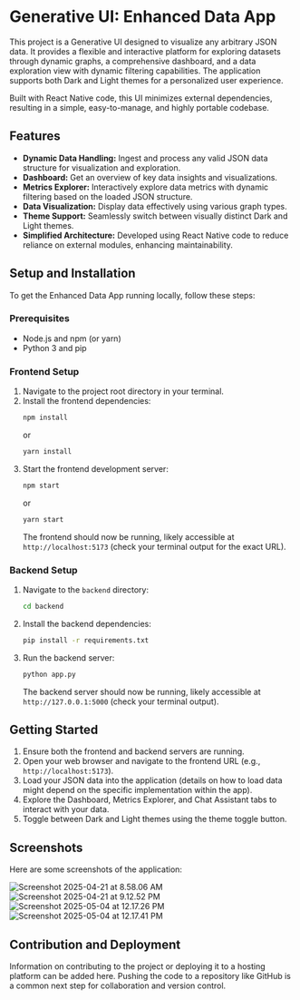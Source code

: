 # Generative UI: Enhanced Data App

This project is a Generative UI designed to visualize any arbitrary JSON data. It provides a flexible and interactive platform for exploring datasets through dynamic graphs, a comprehensive dashboard, and a data exploration view with dynamic filtering capabilities. The application supports both Dark and Light themes for a personalized user experience.

Built with React Native code, this UI minimizes external dependencies, resulting in a simple, easy-to-manage, and highly portable codebase.

## Features

*   **Dynamic Data Handling:** Ingest and process any valid JSON data structure for visualization and exploration.
*   **Dashboard:** Get an overview of key data insights and visualizations.
*   **Metrics Explorer:** Interactively explore data metrics with dynamic filtering based on the loaded JSON structure.
*   **Data Visualization:** Display data effectively using various graph types.
*   **Theme Support:** Seamlessly switch between visually distinct Dark and Light themes.
*   **Simplified Architecture:** Developed using React Native code to reduce reliance on external modules, enhancing maintainability.

## Setup and Installation

To get the Enhanced Data App running locally, follow these steps:

### Prerequisites

*   Node.js and npm (or yarn)
*   Python 3 and pip

### Frontend Setup

1.  Navigate to the project root directory in your terminal.
2.  Install the frontend dependencies:
    ```bash
    npm install
    ```
    or
    ```bash
    yarn install
    ```
3.  Start the frontend development server:
    ```bash
    npm start
    ```
    or
    ```bash
    yarn start
    ```
    The frontend should now be running, likely accessible at `http://localhost:5173` (check your terminal output for the exact URL).

### Backend Setup

1.  Navigate to the `backend` directory:
    ```bash
    cd backend
    ```
2.  Install the backend dependencies:
    ```bash
    pip install -r requirements.txt
    ```
3.  Run the backend server:
    ```bash
    python app.py
    ```
    The backend server should now be running, likely accessible at `http://127.0.0.1:5000` (check your terminal output).

## Getting Started

1.  Ensure both the frontend and backend servers are running.
2.  Open your web browser and navigate to the frontend URL (e.g., `http://localhost:5173`).
3.  Load your JSON data into the application (details on how to load data might depend on the specific implementation within the app).
4.  Explore the Dashboard, Metrics Explorer, and Chat Assistant tabs to interact with your data.
5.  Toggle between Dark and Light themes using the theme toggle button.

## Screenshots

Here are some screenshots of the application:

![Screenshot 2025-04-21 at 8.58.06 AM](https://github.com/kishoretvk/vibe-UI/raw/main/Screenshot%202025-04-21%20at%208.58.06%20AM.png)
![Screenshot 2025-04-21 at 9.12.52 PM](https://github.com/kishoretvk/vibe-UI/raw/main/Screenshot%202025-04-21%20at%209.12.52%20PM.png)
![Screenshot 2025-05-04 at 12.17.26 PM](https://github.com/kishoretvk/vibe-UI/raw/main/Screenshot%202025-05-04%20at%2012.17.26%20PM.png)
![Screenshot 2025-05-04 at 12.17.41 PM](https://github.com/kishoretvk/vibe-UI/raw/main/Screenshot%202025-05-04%20at%2012.17.41%20PM.png)

## Contribution and Deployment

Information on contributing to the project or deploying it to a hosting platform can be added here. Pushing the code to a repository like GitHub is a common next step for collaboration and version control.
